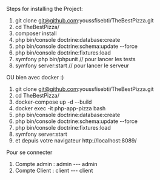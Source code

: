 Steps for installing the Project:

1. git clone git@github.com:youssfisebti/TheBestPizza.git
2. cd TheBestPizza/
3. composer install
4. php bin/console doctrine:database:create
5. php bin/console doctrine:schema:update --force
6. php bin/console doctrine:fixtures:load 
7. symfony php bin/phpunit // pour lancer les tests
8. symfony server:start // pour lancer le serveur

OU bien avec docker :)

1. git clone git@github.com:youssfisebti/TheBestPizza.git
2. cd TheBestPizza/
3. docker-compose up -d --build
4. docker exec -it php-app-pizza bash
5. php bin/console doctrine:database:create
6. php bin/console doctrine:schema:update --force
7. php bin/console doctrine:fixtures:load
8. symfony server:start
9. et depuis votre navigateur http://localhost:8089/

Pour se connecter
1. Compte admin :  admin --- admin
2. Compte Client : client --- client
